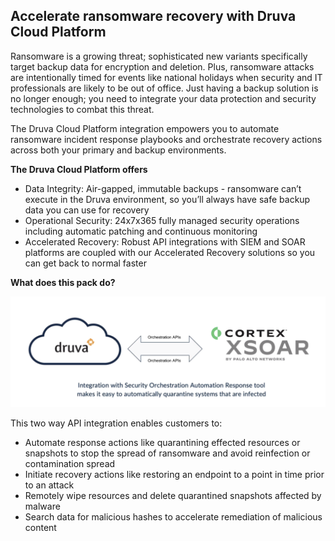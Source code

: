 ## Accelerate ransomware recovery with Druva Cloud Platform

Ransomware is a growing threat; sophisticated new variants specifically target backup data for encryption and deletion. Plus, ransomware attacks are intentionally timed for events like national holidays when security and IT professionals are likely to be out of office. Just having a backup solution is no longer enough; you need to integrate your data protection and security technologies to combat this threat.

The Druva Cloud Platform integration empowers you to automate ransomware incident response playbooks and orchestrate recovery actions across both your primary and backup environments. 


**The Druva Cloud Platform offers**

- Data Integrity: Air-gapped, immutable backups - ransomware can’t execute in the Druva environment, so you’ll always have safe backup data you can use for recovery
- Operational Security: 24x7x365 fully managed security operations including automatic patching and continuous monitoring
- Accelerated Recovery: Robust API integrations with SIEM and SOAR platforms are coupled with our Accelerated Recovery solutions so you can get back to normal faster

**What does this pack do?**


![alt text](readme_images/CortexXsoar.png)

This two way API integration enables customers to: 
- Automate response actions like quarantining effected resources or snapshots to stop the spread of ransomware and avoid reinfection or contamination spread
- Initiate recovery actions like restoring an endpoint to a point in time prior to an attack
- Remotely wipe resources and delete quarantined snapshots affected by malware
- Search data for malicious hashes to accelerate remediation of malicious content 

